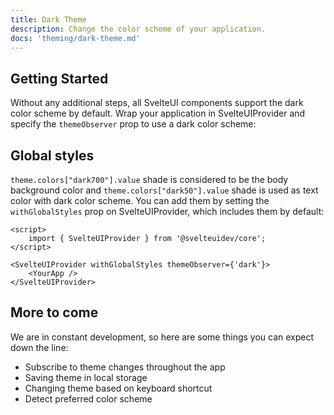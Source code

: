 ```yaml
---
title: Dark Theme
description: Change the color scheme of your application.
docs: 'theming/dark-theme.md'
---
```


<script>
    import { Preview } from '$lib/components'
    import { SvelteUIProvider, Text, Switch, Stack } from "@svelteuidev/core";
    import { Prism } from "@svelteuidev/prism";

    const code = `
    <script>
        import { SvelteUIProvider, Switch } from '@svelteuidev/core';

        let isDark = false;
        function toggleTheme() {
            isDark = !isDark;
        }
    <\/script>

    <SvelteUIProvider withGlobalStyles themeObserver={isDark ? 'dark' : 'light'}>
        <Switch on:change={toggleTheme} />
        <YourApp />
    <\/SvelteUIProvider>
    `

    let isDark = false;
	function toggleTheme() {
		isDark = !isDark;
	}
</script>

## Getting Started

Without any additional steps, all SvelteUI components support the dark color scheme by default. Wrap your application in SvelteUIProvider and specify the `themeObserver` prop to use a dark color scheme:

<Demo demo={ThemeDemos.darkTheme} />

## Global styles

`theme.colors["dark700"].value` shade is considered to be the body background color and `theme.colors["dark50"].value` shade is used as text color with dark color scheme. You can add them by setting the `withGlobalStyles` prop on SvelteUIProvider, which includes them by default:

```svelte
<script>
	import { SvelteUIProvider } from '@svelteuidev/core';
</script>

<SvelteUIProvider withGlobalStyles themeObserver={'dark'}>
	<YourApp />
</SvelteUIProvider>
```

## More to come

We are in constant development, so here are some things you can expect down the line:

- Subscribe to theme changes throughout the app
- Saving theme in local storage
- Changing theme based on keyboard shortcut
- Detect preferred color scheme

<style>
  :global(article>*:nth-child(3)) {
    margin-top: 13rem !important;
  }
</style>
